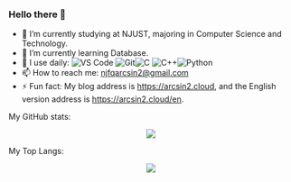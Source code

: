 ### Hello there 👋


- 🔭 I’m currently studying at NJUST, majoring in Computer Science and Technology.
- 🌱 I’m currently learning Database.
- 🚀 I use daily: ![VS Code](https://img.shields.io/badge/-VS%20Code-007ACC?style=plastic&logo=visual-studio-code) ![Git](https://img.shields.io/badge/-Git-black?style=plastic&logo=git)![C](https://img.shields.io/badge/-C++-8fcfd1?style=plastic&logo=C) ![C++](https://img.shields.io/badge/-C++-8fcfd1?style=plastic&logo=C%2B%2B)![Python](https://img.shields.io/badge/-Python-8fcfd1?style=plastic&logo=Python)
- 📫 How to reach me: njfqarcsin2@gmail.com
- ⚡ Fun fact: My blog address is https://arcsin2.cloud, and the English version address is https://arcsin2.cloud/en.

My GitHub stats:

<div align=center>  <img src="https://github-readme-stats.vercel.app/api?username=UnpureRationalist&theme=tokyonight&count_private=true&show_icons=true" />  </div>



My Top Langs:

<div align=center>  <img src="https://github-readme-stats.vercel.app/api/top-langs/?username=UnpureRationalist&layout=compact&langs_count=6&theme=tokyonight&hide=html,css,assembly,js" />  <div>

